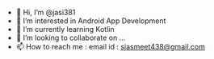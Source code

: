- 👋 Hi, I’m @jasi381
- 👀 I’m interested in Android App Development
- 🌱 I’m currently learning Kotlin
- 💞️ I’m looking to collaborate on ...
- 📫 How to reach me : email id : sjasmeet438@gmail.com

<!---
jasi381/jasi381 is a ✨ special ✨ repository because its `README.md` (this file) appears on your GitHub profile.
You can click the Preview link to take a look at your changes.
--->

